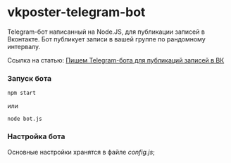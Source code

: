# vkposter-telegram-bot

Telegram-бот написанный на Node.JS, для публикации записей в Вконтакте. Бот публикует записи в вашей группе по рандомному интервалу.

Ссылка на статью: [Пишем Telegram-бота для публикаций записей в ВК](https://archakov.im/post/make-telegram-bot-vk-poster.html)

### Запуск бота

```
npm start
```

или

```
node bot.js
```

### Настройка бота

Основные настройки хранятся в файле *config.js*;
